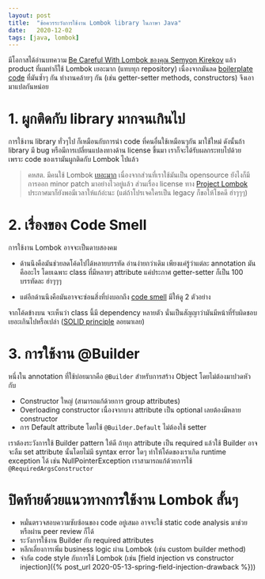 ```yaml
---
layout: post
title:  "ข้อควรระวังการใช้งาน Lombok library ในภาษา Java"
date:   2020-12-02
tags: [java, lombok]
---
```


มีโอกาสได้อ่านบทความ [Be Careful With Lombok ของคุณ​ Semyon Kirekov](https://levelup.gitconnected.com/be-careful-with-lombok-2e2edfc01110) แล้ว product ที่ผมทำก็ใช้ Lombok เยอะมาก (แทบทุก repository) เนื่องจากมันลด [boilerplate code](https://en.wikipedia.org/wiki/Boilerplate_code) ที่มันซ้ำๆ กัน ทำงานคล้ายๆ กัน (เช่น getter-setter methods, constructors) จึงเอามาแปลกันหน่อย

# 1. ผูกติดกับ library มากจนเกินไป

การใช้งาน library ทั่วๆไป ก็เหมือนกับการนำ code ที่คนอื่นใช้เหมือนๆกัน มาใช้ใหม่ ดังนั้นถ้า library มี bug หรือมีการเปลี่ยนแปลงทางด้าน license ขึ้นมา เราก็จะได้รับผลกระทบไปด้วย เพราะ code ของเรามันผูกติดกับ Lombok ไปแล้ว

> คหสต. มีคนใช้ Lombok [เยอะมาก](https://github.com/rzwitserloot/lombok) เนื่องจากส่วนที่เราใช้มันเป็น opensource ยังไงก็มีการออก minor patch มาอย่างไวอยู่แล้ว ส่วนเรื่อง license ทาง [Project Lombok](https://projectlombok.org/tidelift) ประกาศมาก็ยังพอมีเวลาให้แก้อ่ะนะ (แต่ถ้าโปรเจคใครเป็น legacy ก็ขอให้โชคดี ฮ่าๆๆๆ)

# 2. เรื่องของ Code Smell

การใช้งาน Lombok อาจจะเป็นดาบสองคม 

- ด้านนึงคือมันช่วยลดโค้ดไปได้หลายบรรทัด อ่านง่ายกว่าเดิม เพียงแค่รู้ว่าแต่ละ annotation มันคืออะไร โดยเฉพาะ class ที่มีหลายๆ attribute แค่ประกาศ getter-setter ก็เป็น 100 บรรทัดละ ฮ่าๆๆๆ

- แต่อีกด้านนึงคือมันอาจจะซ่อนสิ่งที่บ่งบอกถึง [code smell](https://martinfowler.com/bliki/CodeSmell.html#:~:text=A%20code%20smell%20is%20a,me%20with%20my%20Refactoring%20book.) มีให้ดู 2 ตัวอย่าง

<script src="https://gist.github.com/SimonHarmonicMinor/9c3fe08c160d0a03018c5c3f3baaf569.js"></script>

จากโค้ดข้างบน จะเห็นว่า class นี้มี dependency หลายตัว นั่นเป็นสัญญาว่ามันมีหน้าที่รับผิดชอบเยอะเกินไปหรือเปล่า ([SOLID principle](https://stackify.com/solid-design-principles/) ลอยมาเลย)

# 3. การใช้งาน @Builder

<script src="https://gist.github.com/SimonHarmonicMinor/17a418fe874c94e01193a5e0e4f87513.js"></script>

หนึ่งใน annotation ที่ใช้บ่อยมากคือ `@Builder` สำหรับการสร้าง Object โดยไม่ต้องมาปวดหัวกับ

- Constructor ใหญ่ (สามารถแก้ด้วยการ group attributes)
- Overloading constructor เนื่องจากบาง attribute เป็น optional เลยต้องมีหลาย constructor
- การ Default attribute โดยใช้ `@Builder.Default` ไม่ต้องใช้ setter

เราต้องระวังการใช้ Builder pattern ให้ดี ถ้าทุก attribute เป็น required แล้วใช้ Builder อาจจะลืม set attribute นั้นโดยไม่มี syntax error ใดๆ ทำให้โค้ดของเราเกิด runtime exception ได้ เช่น NullPointerException เราสามารถแก้ด้วยการใช้ `@RequiredArgsConstructor`

# ปิดท้ายด้วยแนวทางการใช้งาน Lombok สั้นๆ

- หมั่นตรวจสอบความซับซ้อนของ code อยู่เสมอ อาจจะใช้ static code analysis มาช่วย หรือผ่าน peer review ก็ได้
- ระวังการใช้งาน Builder กับ required attributes
- หลีกเลี่ยงการเพิ่ม business logic ผ่าน Lombok (เช่น custom builder method)
- จำกัด code style กับการใช้ Lombok (เช่น [field injection vs constructor injection]({% post_url 2020-05-13-spring-field-injection-drawback %}))